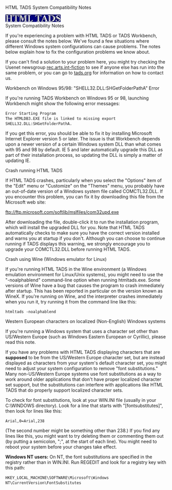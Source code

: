 HTML TADS System Compatibility Notes

  
  
  

![](htmltads.jpg)   
System Compatibility Notes

  
  
  

If you're experiencing a problem with HTML TADS or TADS Workbench,
please consult the notes below. We've found a few situations where
different Windows system configurations can cause problems. The notes
below explain how to fix the configuration problems we know about.

If you can't find a solution to your problem here, you might try
checking the Usenet newsgroup
[rec.arts.int-fiction](news:rec.arts.int-fiction) to see if anyone else
has run into the same problem, or you can go to
[tads.org](http://www.tads.org) for information on how to contact us.  
  
  

Workbench on Windows 95/98: "SHELL32.DLL:SHGetFolderPathA" Error

If you're running TADS Workbench on Windows 95 or 98, launching
Workbench might show the following error messages:

    Error Starting Program
    The HTMLDB3.EXE file is linked to missing export SHELL32.DLL:SHGetFolderPathA.

If you get this error, you should be able to fix it by installing
Microsoft Internet Explorer version 5 or later. The issue is that
Workbench depends upon a newer version of a certain Windows system DLL
than what comes with 95 and 98 by default. IE 5 and later automatically
upgrade this DLL as part of their installation process, so updating the
DLL is simply a matter of updating IE.

Crash running HTML TADS

If HTML TADS crashes, particularly when you select the "Options" item of
the "Edit" menu or "Customize" on the "Themes" menu, you probably have
an out-of-date version of a Windows system file called COMCTL32.DLL. If
you encounter this problem, you can fix it by downloading this file from
the Microsoft web site:

<ftp://ftp.microsoft.com/softlib/mslfiles/com32upd.exe>

After downloading the file, double-click it to run the installation
program, which will install the upgraded DLL for you. Note that HTML
TADS automatically checks to make sure you have the correct version
installed and warns you at startup if you don't. Although you can choose
to continue running if TADS displays this warning, we strongly encourage
you to upgrade your COMCTL32.DLL before running HTML TADS.

Crash using Wine (Windows emulator for Linux)

If you're running HTML TADS in the Wine environment (a Windows emulation
environment for Linux/Unix systems), you might need to use the
"-noalphablend" command-line option when running htmltads.exe. Some
versions of Wine have a bug that causes the program to crash immediately
after startup. This has been reported in particular on the version known
as WineX. If you're running on Wine, and the interpreter crashes
immediately when you run it, try running it from the command line like
this:

    htmltads -noalphablend

Western European characters on localized (Non-English) Windows systems

If you're running a Windows system that uses a character set other than
US/Western Europe (such as Windows Eastern European or Cyrillic), please
read this note.

If you have any problems with HTML TADS displaying characters that are
**supposed** to be from the US/Western Europe character set, but are
instead displayed as characters from your system's default character
set, you might need to adjust your system configuration to remove "font
substitutions." Many non-US/Western Europe systems use font
substitutions as a way to work around older applications that don't have
proper localized character set support, but the substitutions can
interfere with applications like HTML TADS that do properly support
localized character sets.

To check for font substitutions, look at your WIN.INI file (usually in
your C:\WINDOWS directory). Look for a line that starts with
"\[fontsubstitutes\]", then look for lines like this:

    Arial,0=Arial,238

(The second number might be something other than 238.) If you find any
lines like this, you might want to try deleting them or commenting them
out (by putting a semicolon, ";", at the start of each line). You might
need to reboot your system before your changes take effect.

**Windows NT users:** On NT, the font substitutions are specified in the
registry rather than in WIN.INI. Run REGEDIT and look for a registry key
with this path:

    HKEY_LOCAL_MACHINE\SOFTWARE\Microsoft\Windows NT\CurrentVersion\FontSubstitutes
